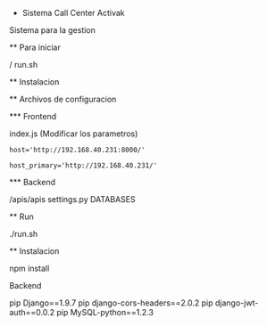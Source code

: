 * Sistema Call Center Activak 

Sistema para la gestion 


** Para iniciar

/
run.sh

** Instalacion

** Archivos de configuracion

*** Frontend

index.js (Modificar los parametros)

    host='http://192.168.40.231:8000/'

    host_primary='http://192.168.40.231/'

*** Backend

/apis/apis
settings.py
DATABASES

** Run

./run.sh


** Instalacion

npm install

Backend

pip Django==1.9.7
pip django-cors-headers==2.0.2
pip django-jwt-auth==0.0.2
pip MySQL-python==1.2.3

